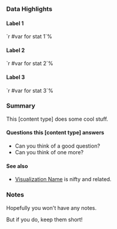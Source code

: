 ### Data Highlights

<div class="stat">
    <h4>Label 1</h4>
    <p>`r #var for stat 1`%</p>
</div>

<div class="stat">
    <h4>Label 2</h4>
    <p>`r #var for stat 2`%</p>
</div>

<div class="stat">
    <h4>Label 3</h4>
    <p>`r #var for stat 3`%</p>
</div>

### Summary

This [content type] does some cool stuff.

#### Questions this [content type] answers

- Can you think of a good question?
- Can you think of one more?

#### See also

- [Visualization Name](http://pocdata.org/visualizations/other-vis-slug) is nifty and related.

### Notes

Hopefully you won't have any notes.

But if you do, keep them short!